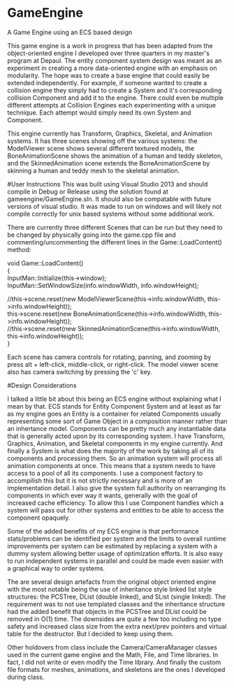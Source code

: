 # GameEngine
A Game Engine using an ECS based design

This game engine is a work in progress that has been adapted from the object-oriented engine I developed over three quarters in my master's program at Depaul. The entity component system design was meant as an experiment in creating a more data-oriented engine with an emphasis on modularity. The hope was to create a base engine that could easily be extended independently. For example, if someone wanted to create a collision engine they simply had to create a System and it's corresponding collision Component and add it to the engine. There could even be multiple different attempts at Collision Engines each experimenting with a unique technique. Each attempt would simply need its own System and Component.

This engine currently has Transform, Graphics, Skeletal, and Animation systems. It has three scenes showing off the various systems: the ModelViewer scene shows several different textured models, the BoneAnimationScene shows the animation of a human and teddy skeleton, and the SkinnedAnimation scene extends the BoneAnimationScene by skinning a human and teddy mesh to the skeletal animation.

#User Instructions
This was built using Visual Studio 2013 and should compile in Debug or Release using the solution found at gameengine/GameEngine.sln. It should also be compatable with future versions of visual studio. It was made to run on windows and will likely not compile correctly for unix based systems without some additional work.

There are currently three different Scenes that can be run but they need to be changed by physically going into the game.cpp file and commenting/uncommenting the different lines in the Game::LoadContent() method:

void Game::LoadContent()                                                                                                               
{                                                                                                                                      
  InputMan::Initialize(this->window);                                                                                                
  InputMan::SetWindowSize(info.windowWidth, info.windowHeight);                                                                      
                                                                                                                                      
//this->scene.reset(new ModelViewerScene(this->info.windowWidth, this->info.windowHeight));                                            
  this->scene.reset(new BoneAnimationScene(this->info.windowWidth, this->info.windowHeight));                                            
//this->scene.reset(new SkinnedAnimationScene(this->info.windowWidth, this->info.windowHeight));                                         
}                                                                                                                                        
                                                                                                                                          
Each scene has camera controls for rotating, panning, and zooming by press alt + left-click, middle-click, or right-click. The model viewer scene also has camera switching by pressing the 'c' key.

#Design Considerations

I talked a little bit about this being an ECS engine without explaining what I mean by that. ECS stands for Entity Component System and at least as far as my engine goes an Entity is a container for related Components usually representing some sort of Game Object in a composition manner rather than an inhertance model. Components can be pretty much any instantiable data that is generally acted upon by its corresponding system. I have Transform, Graphics, Animation, and Skeletal components in my engine currently. And finally a System is what does the majority of the work by taking all of its components and processing them. So an animation system will process all animation components at once. This means that a system needs to have access to a pool of all its components. I use a component factory to accompilish this but it is not strictly necessary and is more of an implementation detail. I also give the system full authority on rearranging its components in which ever way it wants, generally with the goal of increased cache efficiency. To allow this I use Component handles which a system will pass out for other systems and entities to be able to access the component opaquely.

Some of the added benefits of my ECS engine is that performance stats/problems can be identified per system and the limits to overall runtime improvements per system can be estimated by replacing a system with a dummy system allowing better usage of optimization efforts. It is also easy to run independent systems in parallel and could be made even easier with a graphical way to order systems.

The are several design artefacts from the original object oriented engine with the most notable being the use of inheritance style linked list style structures: the PCSTree, DList (double linked), and SList (single linked). The requirement was to not use templated classes and the inheritance structure had the added benefit that objects in the PCSTree and DList could be removed in O(1) time. The downsides are quite a few too including no type safety and increased class size from the extra next/prev pointers and virtual table for the destructor. But I decided to keep using them.

Other holdovers from class include the Camera/CameraManager classes used in the current game engine and the Math, File, and Time libraries. In fact, I did not write or even modify the Time library. And finally the custom file formats for meshes, animations, and skeletons are the ones I developed during class. 
